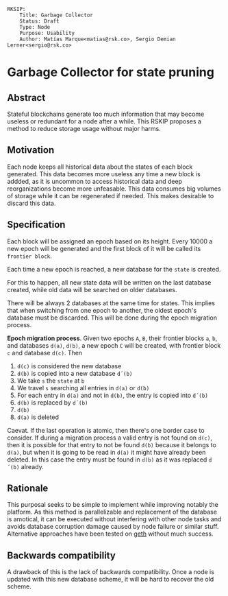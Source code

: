 ```
RKSIP:
    Title: Garbage Collector
    Status: Draft
    Type: Node
    Purpose: Usability
    Author: Matías Marque<matias@rsk.co>, Sergio Demian Lerner<sergio@rsk.co>
```

# Garbage Collector for state pruning

## Abstract

Stateful blockchains generate too much information that may become useless or redundant for a node after a while. This RSKIP proposes a method to reduce storage usage without major harms.

## Motivation

Each node keeps all historical data about the states of each block generated. This data becomes more useless any time a new block is addded, as it is uncommon to access historical data and deep reorganizations become more unfeasable. This data consumes big volumes of storage while it can be regenerated if needed. This makes desirable to discard this data.

## Specification

Each block will be assigned an epoch based on its height. Every 10000 a new epoch will be generated and the first block of it will be called its `frontier block`.

Each time a new epoch is reached, a new database for the `state` is created.

For this to happen, all new state data will be written on the last database created, while old data will be searched on older databases.

There will be always 2 databases at the same time for states. This implies that when switching from one epoch to another, the oldest epoch's database must be discarded. This will be done during the epoch migration process.

**Epoch migration process**. Given two epochs `A`, `B`, their frontier blocks `a`, `b`, and databases `d(a)`, `d(b)`, a new epoch `C` will be created, with frontier block `c` and database `d(c)`. Then

1. `d(c)` is considered the new database
1. `d(b)` is copied into a new database `d´(b)`
1. We take `s` the `state` at `b`
1. We travel `s` searching all entries in `d(a)` or `d(b)`
1. For each entry in `d(a)` and not in `d(b)`, the entry is copied into `d´(b)`
1. `d(b)` is replaced by `d´(b)`
1. `d(b)`
1. `d(a)` is deleted

Caevat. If the last operation is atomic, then there's one border case to consider. If during a migration process a valid entry is not found on `d(c)`, then it is possible for that entry to not be found `d(b)` because it belongs to `d(a)`, but when it is going to be read in `d(a)` it might have already been deleted. In this case the entry must be found in `d(b)` as it was replaced `d´(b)` already.

## Rationale

This purposal seeks to be simple to implement while improving notably the platform. As this method is parallelizable and replacement of the database is amotical, it can be executed without interfering with other node tasks and avoids database corruption damage caused by node failure or similar stuff. Alternative approaches have been tested on [geth](https://github.com/ethereum/go-ethereum/pull/2111) without much success.

## Backwards compatibility

A drawback of this is the lack of backwards compatibility. Once a node is updated with this new database scheme, it will be hard to recover the old scheme.
